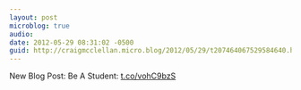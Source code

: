 ```yaml
---
layout: post
microblog: true
audio: 
date: 2012-05-29 08:31:02 -0500
guid: http://craigmcclellan.micro.blog/2012/05/29/t207464067529584640.html
---
```

New Blog Post: Be A Student: [t.co/vohC9bzS](http://t.co/vohC9bzS)
